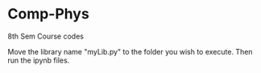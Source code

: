 # Comp-Phys
8th Sem Course codes

Move the library name "myLib.py" to the folder you wish to execute. Then run the ipynb files.
